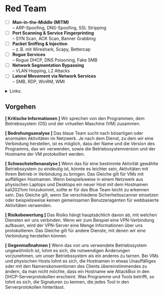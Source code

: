 # Red Team

* [ ] **Man-in-the-Middle (MITM)**\
  – ARP-Spoofing, DNS-Spoofing, SSL Stripping
* [ ] **Port Scanning & Service Fingerprinting**\
  – SYN Scan, ACK Scan, Banner Grabbing
* [ ] **Packet Sniffing & Injection**\
  – z. B. mit Wireshark, Scapy, Bettercap
* [ ] **Rogue Services**\
  – Rogue DHCP, DNS Poisoning, Fake SMB
* [ ] **Network Segmentation Bypassing**\
  – VLAN Hopping, L2 Attacks
* [ ] **Lateral Movement via Network Services**\
  – SMB, RDP, WinRM, WMI

<details>

<summary>Links:</summary>

[https://redteam.guide/docs/definitions/](https://redteam.guide/docs/definitions/)

[https://redteam.guide/docs/templates/roe\_template/](https://redteam.guide/docs/templates/roe_template/)

[https://vectr.io/](https://vectr.io/)

</details>

## Vorgehen

**\[ Kritische Informationen ]** Wir sprechen von den Programmen, dem Betriebssystem (OS) und der virtuellen Maschine (VM) zusammen.&#x20;

**\[ Bedrohungsanalyse ]** Das blaue Team sucht nach bösartigen oder anormalen Aktivitäten im Netzwerk. Je nach dem Dienst, zu dem wir eine Verbindung herstellen, ist es möglich, dass der Name und die Version des Programms, das wir verwenden, sowie die Betriebssystemversion und der Hostname der VM protokolliert werden.

**\[ Schwachstellenanalyse ]** Wenn das für eine bestimmte Aktivität gewählte Betriebssystem zu eindeutig ist, könnte es leichter sein, Aktivitäten mit Ihrem Betrieb in Verbindung zu bringen. Das Gleiche gilt für VMs mit auffälligen Hostnamen. Wenn beispielsweise in einem Netzwerk aus physischen Laptops und Desktops ein neuer Host mit dem Hostnamen kali2021vm hinzukommt, sollte er für das Blue Team leicht zu erkennen sein. Das Gleiche gilt, wenn Sie verschiedene Sicherheitsscanner einsetzen oder beispielsweise keinen gemeinsamen Benutzeragenten für webbasierte Aktivitäten verwenden.&#x20;

**\[ Risikobewertung ]** Das Risiko hängt hauptsächlich davon ab, mit welchen Diensten wir uns verbinden. Wenn wir zum Beispiel eine VPN-Verbindung aufbauen, wird der VPN-Server eine Menge Informationen über uns protokollieren. Das Gleiche gilt für andere Dienste, mit denen wir eine Verbindung herstellen können.

**\[ Gegenmaßnahmen ]** Wenn das von uns verwendete Betriebssystem ungewöhnlich ist, lohnt es sich, die notwendigen Änderungen vorzunehmen, um unser Betriebssystem als ein anderes zu tarnen. Bei VMs und physischen Hosts lohnt es sich, die Hostnamen in etwas Unauffälliges oder mit den Namenskonventionen des Clients übereinstimmendes zu ändern, da man nicht möchte, dass ein Hostname wie AttackBox in den DHCP-Serverprotokollen erscheint. Was Programme und Tools betrifft, so lohnt es sich, die Signaturen zu kennen, die jedes Tool in den Serverprotokollen hinterlässt.









